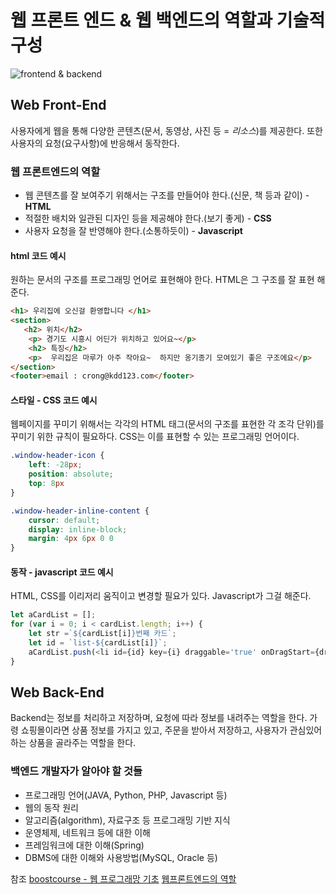 
# 웹 프론트 엔드 & 웹 백엔드의 역할과 기술적 구성

![frontend & backend](https://blog.kakaocdn.net/dn/bCJsOp/btqwyC8LBPH/WM069XZ4h1xc7jKutuVxf0/img.jpg)

## Web Front-End

사용자에게 웹을 통해 다양한 콘텐츠(문서, 동영상, 사진 등 = _리소스_)를 제공한다. 또한 사용자의 요청(요구사항)에 반응해서 동작한다.


### 웹 프론트엔드의 역할

- 웹 콘텐츠를 잘 보여주기 위해서는 구조를 만들어야 한다.(신문, 책 등과 같이) - **HTML**
- 적절한 배치와 일관된 디자인 등을 제공해야 한다.(보기 좋게) - **CSS**
- 사용자 요청을 잘 반영해야 한다.(소통하듯이) - **Javascript**

#### html 코드 예시
원하는 문서의 구조를 프로그래밍 언어로 표현해야 한다.
HTML은 그 구조를 잘 표현 해 준다.
```html
<h1> 우리집에 오신걸 환영합니다 </h1>
<section>
   <h2> 위치</h2>
    <p> 경기도 시흥시 어딘가 위치하고 있어요~</p>
    <h2> 특징</h2>
    <p>  우리집은 마루가 아주 작아요~  하지만 옹기종기 모여있기 좋은 구조에요</p>
</section>
<footer>email : crong@kdd123.com</footer>
```

#### 스타일 - CSS 코드 예시
웹페이지를 꾸미기 위해서는 각각의 HTML 태그(문서의 구조를 표현한 각 조각 단위)를 꾸미기 위한 규칙이 필요하다.
CSS는 이를 표현할 수 있는 프로그래밍 언어이다.
```css
.window-header-icon {
	left: -28px;
	position: absolute;
	top: 8px
}

.window-header-inline-content {
	cursor: default;
	display: inline-block;
	margin: 4px 6px 0 0
}
```

#### 동작 - javascript 코드 예시
HTML, CSS를 이리저리 움직이고 변경할 필요가 있다.
Javascript가 그걸 해준다.
```javascript
let aCardList = [];
for (var i = 0; i < cardList.length; i++) {
	let str =`${cardList[i]}번째 카드`;
	let id = `list-${cardList[i]}`;
	aCardList.push(<li id={id} key={i} draggable='true' onDragStart={dragStart}> {str} </li>)
}
```


## Web Back-End

Backend는 정보를 처리하고 저장하며, 요청에 따라 정보를 내려주는 역할을 한다. 가령 쇼핑몰이라면 상품 정보를 가지고 있고, 주문을 받아서 저장하고, 사용자가 관심있어 하는 상품을 골라주는 역할을 한다.

### 백엔드 개발자가 알아야 할 것들
- 프로그래밍 언어(JAVA, Python, PHP, Javascript 등)
- 웹의 동작 원리
- 알고리즘(algorithm), 자료구조 등 프로그래밍 기반 지식
- 운영체제, 네트워크 등에 대한 이해
- 프레임워크에 대한 이해(Spring)
- DBMS에 대한 이해와 사용방법(MySQL, Oracle 등)


참조
[boostcourse - 웹 프로그래망 기초](https://www.boostcourse.org/web316/lecture/254254/?isDesc=false)
[웹프론트엔드의 역할](https://html-css-js.com/)
